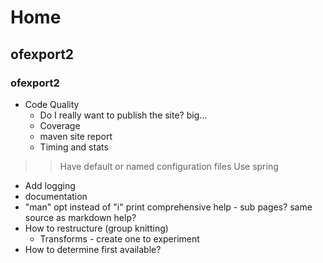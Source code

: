 # Home

## ofexport2

### ofexport2

- Code Quality 
  - Do I really want to publish the site? big...
  - Coverage
  - maven site report
  - Timing and stats

> > Have default or named configuration files
> > Use spring

  - Add logging
- documentation
- "man" opt instead of "i" print comprehensive help - sub pages? same source as markdown help?
- How to restructure (group knitting)
  - Transforms - create one to experiment
- How to determine first available?


